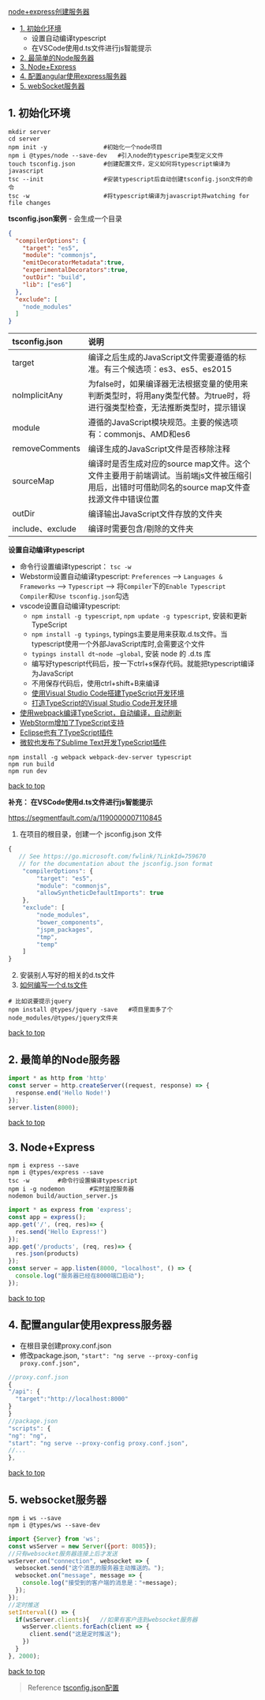 [node+express创建服务器](#top)

- [1. 初始化环境](#初始化环境)
  - 设置自动编译typescript
  - 在VSCode使用d.ts文件进行js智能提示
- [2. 最简单的Node服务器](#最简单的服务器)
- [3. Node+Express](#Node+Express)
- [4. 配置angular使用express服务器](#配置angular使用express服务器)
- [5. webSocket服务器](#webSocket服务器)

<h2 id="初始化环境">1. 初始化环境</h2>

```shell
mkdir server
cd server
npm init -y                #初始化一个node项目
npm i @types/node --save-dev   #引入node的typescripe类型定义文件
touch tsconfig.json        #创建配置文件，定义如何将typescript编译为javascript
tsc --init                 #安装typescript后自动创建tsconfig.json文件的命令
tsc -w                     #将typescript编译为javascript并watching for file changes
```

**tsconfig.json案例** - 会生成一个目录

```JSON
{
  "compilerOptions": {
    "target": "es5",
    "module": "commonjs",
    "emitDecoratorMetadata":true,
    "experimentalDecorators":true,
    "outDir": "build",
    "lib": ["es6"]
  },
  "exclude": [
    "node_modules"
  ]
}
```

| tsconfig.json| 说明|
| :------------- | :------------- |
|target|编译之后生成的JavaScript文件需要遵循的标准。有三个候选项：es3、es5、es2015|
|noImplicitAny|为false时，如果编译器无法根据变量的使用来判断类型时，将用any类型代替。为true时，将进行强类型检查，无法推断类型时，提示错误|
|module|遵循的JavaScript模块规范。主要的候选项有：commonjs、AMD和es6|
|removeComments|编译生成的JavaScript文件是否移除注释|
|sourceMap|编译时是否生成对应的source map文件。这个文件主要用于前端调试。当前端js文件被压缩引用后，出错时可借助同名的source map文件查找源文件中错误位置|
|outDir|编译输出JavaScript文件存放的文件夹|
|include、exclude|编译时需要包含/剔除的文件夹|

**设置自动编译typescript**

- 命令行设置编译typescript：  `tsc -w`
- Webstorm设置自动编译typescript:  `Preferences` --> `Languages & Frameworks`  --> `Typescript` --> 将`Compiler`下的`Enable Typescript Compiler`和`Use tsconfig.json`勾选
- vscode设置自动编译typescript:   
  - `npm install -g typescript`, `npm update -g typescript`, 安装和更新TypeScript
  - `npm install -g typings`, typings主要是用来获取.d.ts文件。当typescript使用一个外部JavaScript库时,会需要这个文件
  - `typings install dt~node –global`, 安装 node 的 .d.ts 库
  - 编写好typescript代码后，按一下ctrl+s保存代码。就能把typescript编译为JavaScript
  - 不用保存代码后，使用ctrl+shift+B来编译
  - [使用Visual Studio Code搭建TypeScript开发环境](https://www.cnblogs.com/junxian_chen/p/5904888.html)
  - [打造TypeScript的Visual Studio Code开发环境](https://www.cnblogs.com/xuanhun/p/6027624.html)
- [使用webpack编译TypeScript，自动编译，自动刷新](http://blog.csdn.net/liqianglai/article/details/53839753)
- [WebStorm增加了TypeScript支持](https://www.jetbrains.com/help/webstorm/2016.2/typescript-support.html)
- [Eclipse也有了TypeScript插件](https://github.com/palantir/eclipse-typescript)
- [微软也发布了Sublime Text开发TypeScript插件](https://github.com/Microsoft/TypeScript-Sublime-Plugin)

```
npm install -g webpack webpack-dev-server typescript
npm run build
npm run dev
```

[back to top](#top)

**补充： 在VSCode使用d.ts文件进行js智能提示**

https://segmentfault.com/a/1190000007110845

1. 在项目的根目录，创建一个 jsconfig.json 文件

```javascript
{
   // See https://go.microsoft.com/fwlink/?LinkId=759670
   // for the documentation about the jsconfig.json format
    "compilerOptions": {
        "target": "es5",
        "module": "commonjs",
        "allowSyntheticDefaultImports": true
    },
    "exclude": [
        "node_modules",
        "bower_components",
        "jspm_packages",
        "tmp",
        "temp"
    ]
}
```

2. 安装别人写好的相关的d.ts文件
3. [如何编写一个d.ts文件](https://segmentfault.com/a/1190000009247663)

```shell
# 比如说要提示jquery
npm install @types/jquery -save   #项目里面多了个node_modules/@types/jquery文件夹
```

[back to top](#top)

<h2 id="最简单的服务器">2. 最简单的Node服务器</h2>

```javascript
import * as http from 'http'
const server = http.createServer((request, response) => {
  response.end('Hello Node!')
});
server.listen(8000);
```

[back to top](#top)

<h2 id="Node+Express">3. Node+Express</h2>

```shell
npm i express --save
npm i @types/express --save
tsc -w        #命令行设置编译typescript
npm i -g nodemon       #实时监控服务器
nodemon build/auction_server.js
```

```javascript
import * as express from 'express';
const app = express();
app.get('/', (req, res)=> {
  res.send('Hello Express!')
});
app.get('/products', (req, res)=> {
  res.json(products)
});
const server = app.listen(8000, "localhost", () => {
  console.log("服务器已经在8000端口启动");
});
```

[back to top](#top)

<h2 id="配置angular使用express服务器">4. 配置angular使用express服务器</h2>

- 在根目录创建proxy.conf.json
- 修改package.json, `"start": "ng serve --proxy-config proxy.conf.json",`

```javascript
//proxy.conf.json
{
"/api": {
  "target":"http://localhost:8000"
}
}
//package.json
"scripts": {
"ng": "ng",
"start": "ng serve --proxy-config proxy.conf.json",
//...
},
```

[back to top](#top)

<h2 id="websocket服务器">5. websocket服务器</h2>

```shell
npm i ws --save
npm i @types/ws --save-dev
```

```javascript
import {Server} from 'ws';
const wsServer = new Server({port: 8085});
//只有websocket服务器连接上后才发送
wsServer.on("connection", websocket => {
  websocket.send("这个消息的服务器主动推送的。");
  websocket.on("message", message => {
    console.log("接受到的客户端的消息是："+message);
  });
});
//定时推送
setInterval(() => {
  if(wsServer.clients){   //如果有客户连到websocket服务器
    wsServer.clients.forEach(client => {
      client.send("这是定时推送");
    })
  }
}, 2000);
```

[back to top](#top)

> Reference
> [tsconfig.json配置](https://www.cnblogs.com/hnshi/p/7654842.html)

